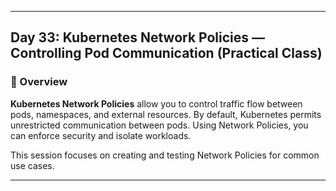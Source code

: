 ﻿---

## Day 33: Kubernetes Network Policies — Controlling Pod Communication (Practical Class)

### 📘 Overview

**Kubernetes Network Policies** allow you to control traffic flow between pods, namespaces, and external resources. By default, Kubernetes permits unrestricted communication between pods. Using Network Policies, you can enforce security and isolate workloads.

This session focuses on creating and testing Network Policies for common use cases.

---

